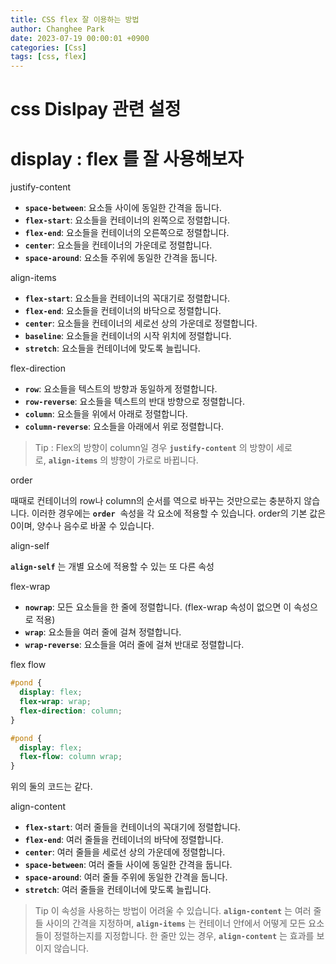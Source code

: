 ```yaml
---
title: CSS flex 잘 이용하는 방법
author: Changhee Park
date: 2023-07-19 00:00:01 +0900
categories: [Css]
tags: [css, flex]
---
```


# css Dislpay 관련 설정

# display : flex 를 잘 사용해보자

justify-content

- **`space-between`**: 요소들 사이에 동일한 간격을 둡니다.
- **`flex-start`**: 요소들을 컨테이너의 왼쪽으로 정렬합니다.
- **`flex-end`**: 요소들을 컨테이너의 오른쪽으로 정렬합니다.
- **`center`**: 요소들을 컨테이너의 가운데로 정렬합니다.
- **`space-around`**: 요소들 주위에 동일한 간격을 둡니다.

align-items

- **`flex-start`**: 요소들을 컨테이너의 꼭대기로 정렬합니다.
- **`flex-end`**: 요소들을 컨테이너의 바닥으로 정렬합니다.
- **`center`**: 요소들을 컨테이너의 세로선 상의 가운데로 정렬합니다.
- **`baseline`**: 요소들을 컨테이너의 시작 위치에 정렬합니다.
- **`stretch`**: 요소들을 컨테이너에 맞도록 늘립니다.

flex-direction

- **`row`**: 요소들을 텍스트의 방향과 동일하게 정렬합니다.
- **`row-reverse`**: 요소들을 텍스트의 반대 방향으로 정렬합니다.
- **`column`**: 요소들을 위에서 아래로 정렬합니다.
- **`column-reverse`**: 요소들을 아래에서 위로 정렬합니다.

> Tip : Flex의 방향이 column일 경우 **`justify-content`**
> 의 방향이 세로로, **`align-items`**
> 의 뱡향이 가로로 바뀝니다.

order

때때로 컨테이너의 row나 column의 순서를 역으로 바꾸는 것만으로는 충분하지 않습니다. 이러한 경우에는 **`order`**
 속성을 각 요소에 적용할 수 있습니다. order의 기본 값은 0이며, 양수나 음수로 바꿀 수 있습니다.

align-self

**`align-self`**
는 개별 요소에 적용할 수 있는 또 다른 속성

flex-wrap

- **`nowrap`**: 모든 요소들을 한 줄에 정렬합니다. (flex-wrap 속성이 없으면 이 속성으로 적용)
- **`wrap`**: 요소들을 여러 줄에 걸쳐 정렬합니다.
- **`wrap-reverse`**: 요소들을 여러 줄에 걸쳐 반대로 정렬합니다.

flex flow

```css
#pond {
  display: flex;
  flex-wrap: wrap;
  flex-direction: column;
}
```

```css
#pond {
  display: flex;
  flex-flow: column wrap;
}
```

위의 둘의 코드는 같다.

align-content

- **`flex-start`**: 여러 줄들을 컨테이너의 꼭대기에 정렬합니다.
- **`flex-end`**: 여러 줄들을 컨테이너의 바닥에 정렬합니다.
- **`center`**: 여러 줄들을 세로선 상의 가운데에 정렬합니다.
- **`space-between`**: 여러 줄들 사이에 동일한 간격을 둡니다.
- **`space-around`**: 여러 줄들 주위에 동일한 간격을 둡니다.
- **`stretch`**: 여러 줄들을 컨테이너에 맞도록 늘립니다.

> Tip 이 속성을 사용하는 방법이 어려울 수 있습니다. **`align-content`**
> 는 여러 줄들 사이의 간격을 지정하며, **`align-items`**
> 는 컨테이너 안f에서 어떻게 모든 요소들이 정렬하는지를 지정합니다. 한 줄만 있는 경우, **`align-content`**
> 는 효과를 보이지 않습니다.
